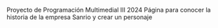 Proyecto de Programación Multimedial III 2024
Página para conocer la historia de la empresa Sanrio y crear un personaje

